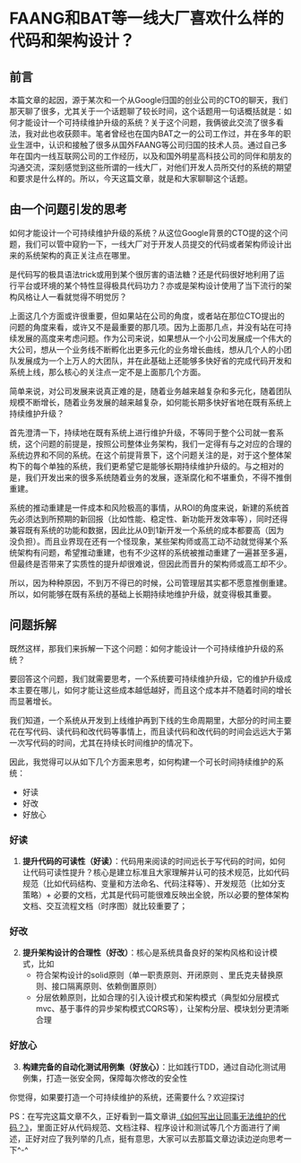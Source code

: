 # **FAANG和BAT等一线大厂喜欢什么样的代码和架构设计？**

## **前言**

本篇文章的起因，源于某次和一个从Google归国的创业公司的CTO的聊天，我们那天聊了很多，尤其关于一个话题聊了较长时间，这个话题用一句话概括就是：如何才能设计一个可持续维护升级的系统？关于这个问题，我俩彼此交流了很多看法，我对此也收获颇丰。笔者曾经也在国内BAT之一的公司工作过，并在多年的职业生涯中，认识和接触了很多从国外FAANG等公司归国的技术人员。通过自己多年在国内一线互联网公司的工作经历，以及和国外明星高科技公司的同伴和朋友的沟通交流，深刻感觉到这些所谓的一线大厂，对他们开发人员所交付的系统的期望和要求是什么样的。所以，今天这篇文章，就是和大家聊聊这个话题。

## **由一个问题引发的思考**

如何才能设计一个可持续维护升级的系统？从这位Google背景的CTO提的这个问题，我们可以管中窥豹一下，一线大厂对于开发人员提交的代码或者架构师设计出来的系统架构的真正关注点在哪里。

是代码写的极具语法trick或用到某个很厉害的语法糖？还是代码很好地利用了运行平台或环境的某个特性显得极具代码功力？亦或是架构设计使用了当下流行的架构风格让人一看就觉得不明觉厉？

上面这几个方面或许很重要，但如果站在公司的角度，或者站在那位CTO提出的问题的角度来看，或许又不是最重要的那几项。因为上面那几点，并没有站在可持续发展的高度来考虑问题。作为公司来说，如果想从一个小公司发展成一个伟大的大公司，想从一个业务线不断孵化出更多元化的业务增长曲线，想从几个人的小团队发展成为一个上万人的大团队，并在此基础上还能够多快好省的完成代码开发和系统上线，那么核心的关注点一定不是上面那几个方面。

简单来说，对公司发展来说真正难的是，随着业务越来越复杂和多元化，随着团队规模不断增长，随着业务发展的越来越复杂，如何能长期多快好省地在既有系统上持续维护升级？

首先澄清一下，持续地在既有系统上进行维护升级，不等同于整个公司就一套系统，这个问题的前提是，按照公司整体业务架构，我们一定得有与之对应的合理的系统边界和不同的系统。在这个前提背景下，这个问题关注的是，对于这个整体架构下的每个单独的系统，我们更希望它是能够长期持续维护升级的。与之相对的是，我们开发出来的很多系统随着业务的发展，逐渐腐化和不堪重负，不得不推倒重建。

系统的推动重建是一件成本和风险极高的事情，从ROI的角度来说，新建的系统首先必须达到所预期的新回报（比如性能、稳定性、新功能开发效率等），同时还得兼容既有系统的功能和数据，因此比从0到1新开发一个系统的成本都要高（因为没负担）。而且业界现在还有一个怪现象，某些架构师或高工动不动就觉得某个系统架构有问题，希望推动重建，也有不少这样的系统被推动重建了一遍甚至多遍，但最终是否带来了实质性的提升却很难说，但因此而晋升的架构师或高工却不少。

所以，因为种种原因，不到万不得已的时候，公司管理层其实都不愿意推倒重建。所以，如何能够在既有系统的基础上长期持续地维护升级，就变得极其重要。

## **问题拆解**

既然这样，那我们来拆解一下这个问题：如何才能设计一个可持续维护升级的系统？

要回答这个问题，我们就需要思考，一个系统要可持续维护升级，它的维护升级成本主要在哪儿，如何才能让这些成本越低越好，而且这个成本并不随着时间的增长而显著增长。

我们知道，一个系统从开发到上线维护再到下线的生命周期里，大部分的时间主要花在写代码、读代码和改代码等事情上，而且读代码和改代码的时间会远远大于第一次写代码的时间，尤其在持续长时间维护的情况下。

因此，我觉得可以从如下几个方面来思考，如何构建一个可长时间持续维护的系统：

- 好读
- 好改
- 好放心

### **好读**

1. **提升代码的可读性（好读）**：代码用来阅读的时间远长于写代码的时间，如何让代码可读性提升？核心是建立标准且大家理解并认可的技术规范，比如代码规范（比如代码结构、变量和方法命名、代码注释等）、开发规范（比如分支策略）+ 必要的文档，尤其是代码可能很难反映出全貌，所以必要的整体架构文档、交互流程文档（时序图）就比较重要了；

### **好改**

2. **提升架构设计的合理性（好改）**：核心是系统具备良好的架构风格和设计模式，比如
    - 符合架构设计的solid原则（单一职责原则、开闭原则
    、里氏克夫替换原则、接口隔离原则、依赖倒置原则）
    - 分层依赖原则，比如合理的引入设计模式和架构模式（典型如分层模式mvc、基于事件的异步架构模式CQRS等），让架构分层、模块划分更清晰合理

### **好放心**

3. **构建完备的自动化测试用例集（好放心）**：比如践行TDD，通过自动化测试用例集，打造一张安全网，保障每次修改的安全性

你觉得，如果要打造一个可持续维护的系统，还需要什么？欢迎探讨

PS：在写完这篇文章不久，正好看到一篇文章讲[《如何写出让同事无法维护的代码？》](https://mp.weixin.qq.com/s/RChlcA9RFgVQwWsnk_9beg)，里面正好从代码规范、文档注释、程序设计和测试等几个方面进行了阐述，正好对应了我列举的几点，挺有意思，大家可以去那篇文章边读边逆向思考一下^-^
